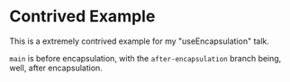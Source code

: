 # Contrived Example

This is a extremely contrived example for my "useEncapsulation" talk.

`main` is before encapsulation, with the `after-encapsulation` branch being, well, after encapsulation.
